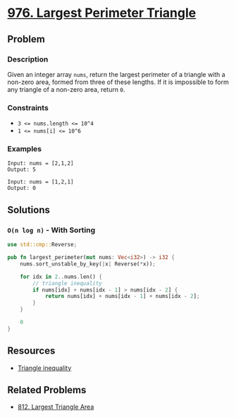 # [976. Largest Perimeter Triangle](https://leetcode.com/problems/largest-perimeter-triangle/)

## Problem

### Description

Given an integer array `nums`, return the largest perimeter of a triangle with a
non-zero area, formed from three of these lengths. If it is impossible to form
any triangle of a non-zero area, return `0`.

### Constraints

* `3 <= nums.length <= 10^4`
* `1 <= nums[i] <= 10^6`

### Examples

```text
Input: nums = [2,1,2]
Output: 5
```

```text
Input: nums = [1,2,1]
Output: 0
```

## Solutions

### `O(n log n)` - With Sorting

```rust
use std::cmp::Reverse;

pub fn largest_perimeter(mut nums: Vec<i32>) -> i32 {
    nums.sort_unstable_by_key(|x| Reverse(*x));

    for idx in 2..nums.len() {
        // triangle inequality
        if nums[idx] + nums[idx - 1] > nums[idx - 2] {
            return nums[idx] + nums[idx - 1] + nums[idx - 2];
        }
    }

    0
}
```

## Resources

* [Triangle inequality](https://en.wikipedia.org/wiki/Triangle_inequality)

## Related Problems

* [812. Largest Triangle Area](/leetcode/800%20-%20899/812%20-%20Largest%20Triangle%20Area.md)